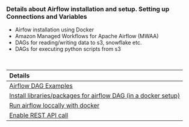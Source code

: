 ### Details about Airflow installation and setup. Setting up Connections and Variables
 - Airfow installation using Docker
 - Amazon Managed Workflows for Apache Airflow (MWAA)
 - DAGs for reading/writing data to s3, snowflake etc.
 - DAGs for executing python scripts from s3
 
 <br>
 
 |Details    |
 |:----------|
 |[Airflow DAG Examples](https://github.com/ashish-kamboj/mlops/tree/main/apache-airflow/example-dags)|
 |[Install libraries/packages for airflow DAG (in a docker setup)](https://github.com/ashish-kamboj/mlops/blob/main/apache-airflow/install_packages_in_airflow.md)|
 |[Run airflow loccally with docker](https://github.com/ashish-kamboj/mlops/blob/main/apache-airflow/run_airflow_locally_with_docker.md)|
 |[Enable REST API call](https://github.com/ashish-kamboj/mlops/blob/main/apache-airflow/enable_rest_api_call_in_airflow.md)

